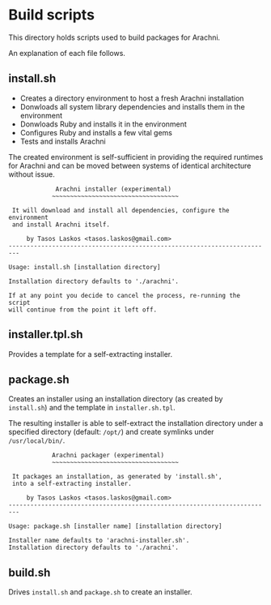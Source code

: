 # Build scripts

This directory holds scripts used to build packages for Arachni.

An explanation of each file follows.

## install.sh

* Creates a directory environment to host a fresh Arachni installation
* Donwloads all system library dependencies and installs them in the environment
* Donwloads Ruby and installs it in the environment
* Configures Ruby and installs a few vital gems
* Tests and installs Arachni

The created environment is self-sufficient in providing the required runtimes
for Arachni and can be moved between systems of identical architecture without issue.

```
             Arachni installer (experimental)
            ~~~~~~~~~~~~~~~~~~~~~~~~~~~~~~~~~~~

 It will download and install all dependencies, configure the environment
 and install Arachni itself.

     by Tasos Laskos <tasos.laskos@gmail.com>
-------------------------------------------------------------------------

Usage: install.sh [installation directory]

Installation directory defaults to './arachni'.

If at any point you decide to cancel the process, re-running the script
will continue from the point it left off.
```

## installer.tpl.sh

Provides a template for a self-extracting installer.

## package.sh

Creates an installer using an installation directory (as created by ```install.sh```) and
the template in ```installer.sh.tpl```.

The resulting installer is able to self-extract the installation directory under
a specified directory (default: ```/opt/```) and create symlinks under ```/usr/local/bin/```.

```
            Arachni packager (experimental)
            ~~~~~~~~~~~~~~~~~~~~~~~~~~~~~~~~~~~

 It packages an installation, as generated by 'install.sh',
 into a self-extracting installer.

     by Tasos Laskos <tasos.laskos@gmail.com>
-------------------------------------------------------------------------

Usage: package.sh [installer name] [installation directory]

Installer name defaults to 'arachni-installer.sh'.
Installation directory defaults to './arachni'.

```

## build.sh

Drives ```install.sh``` and ```package.sh``` to create an installer.

